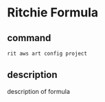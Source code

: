 # Ritchie Formula

## command

```bash
rit aws art config project
```

## description

description of formula
